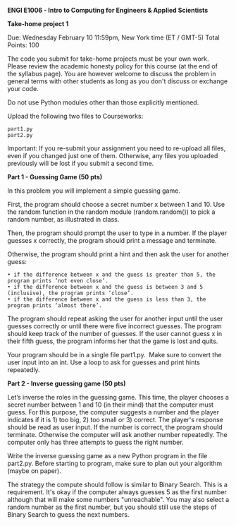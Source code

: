**ENGI E1006 - Intro to Computing for Engineers & Applied Scientists**

**Take-home project 1**

Due: Wednesday February 10 11:59pm, New York time (ET / GMT-5)
Total Points: 100

The code you submit for take-home projects must be your own work. Please review the academic honesty
policy for this course (at the end of the syllabus page). You are however welcome to discuss the problem
in general terms with other students as long as you don't discuss or exchange your code.

Do not use Python modules other than those explicitly mentioned. 

Upload the following two files to Courseworks:

	part1.py 
	part2.py

Important: If you re-submit your assignment you need to re-upload all files, even if you changed just one
of them. Otherwise, any files you uploaded previously will be lost if you submit a second time.
 

**Part 1 - Guessing Game (50 pts) **

In this problem you will implement a simple guessing game.

First, the program should choose a secret number x between 1 and 10. Use the random function in the random
module (random.random()) to pick a random number, as illustrated in class. 

Then, the program should prompt the user to type in a number. If the player guesses x correctly, the program
should print a message and terminate.

Otherwise, the program should print a hint and then ask the user for another guess: 

	• if the difference between x and the guess is greater than 5, the program prints ‘not even close’.
	• if the difference between x and the guess is between 3 and 5 (inclusive), the program prints ‘close’.
	• if the difference between x and the guess is less than 3, the program prints ‘almost there’.

The program should repeat asking the user for another input until the user guesses correctly or until there were
five incorrect guesses. The program should keep track of the number of guesses. If the user cannot guess x in their
fifth guess, the program informs her that the game is lost and quits.

Your program should be in a single file part1.py.  Make sure to convert the user input into an int. Use a loop
to ask for guesses and print hints repeatedly.

**Part 2 - Inverse guessing game (50 pts)** 

Let’s inverse the roles in the guessing game. This time, the player chooses a secret number between 1 and 10
(in their mind) that the computer must guess. For this purpose, the computer suggests a number and the player
indicates if it is 1) too big, 2) too small or 3) correct. The player's response should be read as user input.
If the number is correct, the program should terminate. Otherwise the computer will ask another number repeatedly.
The computer only has three attempts to guess the right number.

Write the inverse guessing game as a new Python program in the file part2.py. Before starting to program, make sure
to plan out your algorithm (maybe on paper).

The strategy the compute should follow is similar to Binary Search. This is a requirement. It's okay if the computer
always guesses 5 as the first number although that will make some numbers "unreachable". You may also select a random
number as the first number, but you should still use the steps of Binary Search to guess the next numbers.
